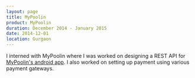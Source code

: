 ```yaml
---
layout: page
title: MyPoolin
product: MyPoolin
duration: December 2014 - January 2015
date: 2014-12-01
location: Gurgaon
---
```


I interned with MyPoolin where I was worked on designing a REST API for [MyPoolin's android app](https://play.google.com/store/apps/details?id=com.app.mypoolin). I also worked on setting up payment using various payment gateways.